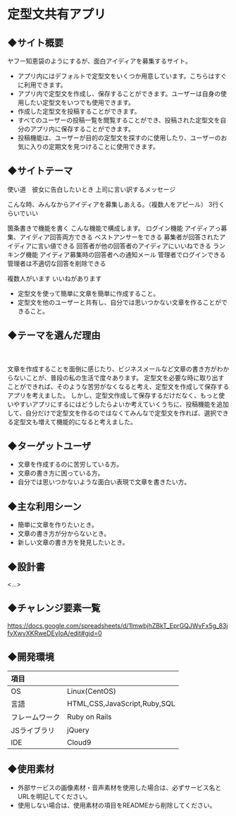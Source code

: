 # **定型文共有アプリ**

## ◆サイト概要
ヤフー知恵袋のようにするが、面白アイディアを募集するサイト。




* アプリ内にはデフォルトで定型文をいくつか用意しています。こちらはすぐに利用できます。
* アプリ内で定型文を作成し、保存することができます。ユーザーは自身の使用したい定型文をいつでも使用できます。
* 作成した定型文を投稿することができます。
* すべてのユーザーの投稿一覧を閲覧することができ、投稿された定型文を自分のアプリ内に保存することができます。
* 投稿機能は、ユーザーが目的の定型文を探すのに使用したり、ユーザーのお気に入りの定期文を見つけることに使用できます。

## ◆サイトテーマ
使い道　彼女に告白したいとき
上司に言い訳するメッセージ

こんな時、みんなからアイディアを募集しあえる。（複数人をアピール）
3行くらいでいい

箇条書きで機能を書く
こんな機能で構成します。
ログイン機能
アイディアっ募集、アイディア回答両方できる
ベストアンサーをできる
募集者が回答されたアイディアに言い値できる
回答者が他の回答者のアイディアにいいねできる
ランキング機能
アイディア募集時の回答者への通知メール
管理者でログインできる
管理者は不適切な回答を削除できる



複数人がいます
いいねがあります


* 定型文を使って簡単に文章を簡単に作成すること。
* 定型文を他のユーザーと共有し、自分では思いつかない文章を作ることができること。 

## ◆テーマを選んだ理由
　
 
 
 文章を作成することを面倒に感じたり、ビジネスメールなど文章の書き方がわからないことが、普段の私の生活で度々あります。
定型文を必要な時に取り出すことができれば、そのような苦労がなくなると考え、定型文を作成して保存するアプリを考えました。
しかし、定型文作成して保存するだけだなく、もっと使いやすいアプリにするにはどうしたらよいか考えていくうちに、投稿機能を追加して、自分だけで定型文を作るのではなくてみんなで定型文を作れば、選択できる定型文も増えて機能的になると考えました。

## ◆ターゲットユーザ



* 文章を作成するのに苦労している方。
* 文章の書き方に困っている方。
* 自分では思いつかないような面白い表現で文章を書きたい方。

## ◆主な利用シーン
* 簡単に文章を作りたいとき。
* 文章の書き方が分からないとき。
* 新しい文章の書き方を発見したいとき。

## ◆設計書
<...>

## ◆チャレンジ要素一覧
<https://docs.google.com/spreadsheets/d/1lmwbjhZBkT_EprGQJWvFx5g_83jfvXwvXKRweDEyIoA/edit#gid=0>

## ◆開発環境
|項目| |
|:----|:----|
|OS|Linux(CentOS)|
|言語|HTML,CSS,JavaScript,Ruby,SQL|
|フレームワーク|Ruby on Rails|
|JSライブラリ|jQuery|
|IDE|Cloud9|

## ◆使用素材
- 外部サービスの画像素材・音声素材を使用した場合は、必ずサービス名とURLを明記してください。
- 使用しない場合は、使用素材の項目をREADMEから削除してください。
